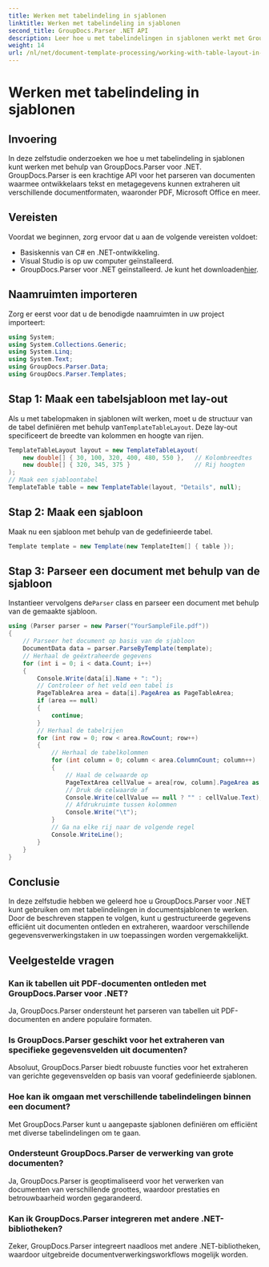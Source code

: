 ```yaml
---
title: Werken met tabelindeling in sjablonen
linktitle: Werken met tabelindeling in sjablonen
second_title: GroupDocs.Parser .NET API
description: Leer hoe u met tabelindelingen in sjablonen werkt met GroupDocs.Parser voor .NET. Haal gestructureerde gegevens efficiënt uit documenten.
weight: 14
url: /nl/net/document-template-processing/working-with-table-layout-in-templates/
---
```


# Werken met tabelindeling in sjablonen

## Invoering
In deze zelfstudie onderzoeken we hoe u met tabelindeling in sjablonen kunt werken met behulp van GroupDocs.Parser voor .NET. GroupDocs.Parser is een krachtige API voor het parseren van documenten waarmee ontwikkelaars tekst en metagegevens kunnen extraheren uit verschillende documentformaten, waaronder PDF, Microsoft Office en meer.
## Vereisten
Voordat we beginnen, zorg ervoor dat u aan de volgende vereisten voldoet:
- Basiskennis van C# en .NET-ontwikkeling.
- Visual Studio is op uw computer geïnstalleerd.
-  GroupDocs.Parser voor .NET geïnstalleerd. Je kunt het downloaden[hier](https://releases.groupdocs.com/parser/net/).

## Naamruimten importeren
Zorg er eerst voor dat u de benodigde naamruimten in uw project importeert:
```csharp
using System;
using System.Collections.Generic;
using System.Linq;
using System.Text;
using GroupDocs.Parser.Data;
using GroupDocs.Parser.Templates;
```
## Stap 1: Maak een tabelsjabloon met lay-out
Als u met tabelopmaken in sjablonen wilt werken, moet u de structuur van de tabel definiëren met behulp van`TemplateTableLayout`. Deze lay-out specificeert de breedte van kolommen en hoogte van rijen.
```csharp
TemplateTableLayout layout = new TemplateTableLayout(
    new double[] { 30, 100, 320, 400, 480, 550 },   // Kolombreedtes
    new double[] { 320, 345, 375 }                  // Rij hoogten
);
// Maak een sjabloontabel
TemplateTable table = new TemplateTable(layout, "Details", null);
```
## Stap 2: Maak een sjabloon
Maak nu een sjabloon met behulp van de gedefinieerde tabel.
```csharp
Template template = new Template(new TemplateItem[] { table });
```
## Stap 3: Parseer een document met behulp van de sjabloon
 Instantieer vervolgens de`Parser` class en parseer een document met behulp van de gemaakte sjabloon.
```csharp
using (Parser parser = new Parser("YourSampleFile.pdf"))
{
    // Parseer het document op basis van de sjabloon
    DocumentData data = parser.ParseByTemplate(template);
    // Herhaal de geëxtraheerde gegevens
    for (int i = 0; i < data.Count; i++)
    {
        Console.Write(data[i].Name + ": ");
        // Controleer of het veld een tabel is
        PageTableArea area = data[i].PageArea as PageTableArea;
        if (area == null)
        {
            continue;
        }
        // Herhaal de tabelrijen
        for (int row = 0; row < area.RowCount; row++)
        {
            // Herhaal de tabelkolommen
            for (int column = 0; column < area.ColumnCount; column++)
            {
                // Haal de celwaarde op
                PageTextArea cellValue = area[row, column].PageArea as PageTextArea;
                // Druk de celwaarde af
                Console.Write(cellValue == null ? "" : cellValue.Text);
                // Afdrukruimte tussen kolommen
                Console.Write("\t");
            }
            // Ga na elke rij naar de volgende regel
            Console.WriteLine();
        }
    }
}
```

## Conclusie
In deze zelfstudie hebben we geleerd hoe u GroupDocs.Parser voor .NET kunt gebruiken om met tabelindelingen in documentsjablonen te werken. Door de beschreven stappen te volgen, kunt u gestructureerde gegevens efficiënt uit documenten ontleden en extraheren, waardoor verschillende gegevensverwerkingstaken in uw toepassingen worden vergemakkelijkt.

## Veelgestelde vragen
### Kan ik tabellen uit PDF-documenten ontleden met GroupDocs.Parser voor .NET?
Ja, GroupDocs.Parser ondersteunt het parseren van tabellen uit PDF-documenten en andere populaire formaten.
### Is GroupDocs.Parser geschikt voor het extraheren van specifieke gegevensvelden uit documenten?
Absoluut, GroupDocs.Parser biedt robuuste functies voor het extraheren van gerichte gegevensvelden op basis van vooraf gedefinieerde sjablonen.
### Hoe kan ik omgaan met verschillende tabelindelingen binnen een document?
Met GroupDocs.Parser kunt u aangepaste sjablonen definiëren om efficiënt met diverse tabelindelingen om te gaan.
### Ondersteunt GroupDocs.Parser de verwerking van grote documenten?
Ja, GroupDocs.Parser is geoptimaliseerd voor het verwerken van documenten van verschillende groottes, waardoor prestaties en betrouwbaarheid worden gegarandeerd.
### Kan ik GroupDocs.Parser integreren met andere .NET-bibliotheken?
Zeker, GroupDocs.Parser integreert naadloos met andere .NET-bibliotheken, waardoor uitgebreide documentverwerkingsworkflows mogelijk worden.